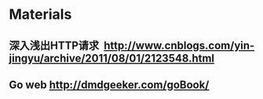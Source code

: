 # Materials

## 深入浅出HTTP请求  http://www.cnblogs.com/yin-jingyu/archive/2011/08/01/2123548.html
## Go web       http://dmdgeeker.com/goBook/
